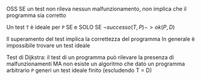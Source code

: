 OSS SE un test non rileva nessun malfunzionamento, non implica che il programma sia corretto

Un test `T` è ideale per `P` SE e SOLO SE $\neg successo(T, P) -> ok(P, D)$

Il superamento del test implica la correttezza del programma
In generale è impossibile trovare un test ideale

Test di Dijkstra: il test di un programma può rilevare la presenza di malfunzionamenti MA non esiste un algoritmo che dato un programma arbitrario `P` generi un test ideale finito (escludendo T = D)